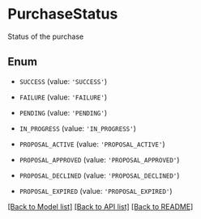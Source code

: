 # PurchaseStatus

Status of the purchase

## Enum

* `SUCCESS` (value: `'SUCCESS'`)

* `FAILURE` (value: `'FAILURE'`)

* `PENDING` (value: `'PENDING'`)

* `IN_PROGRESS` (value: `'IN_PROGRESS'`)

* `PROPOSAL_ACTIVE` (value: `'PROPOSAL_ACTIVE'`)

* `PROPOSAL_APPROVED` (value: `'PROPOSAL_APPROVED'`)

* `PROPOSAL_DECLINED` (value: `'PROPOSAL_DECLINED'`)

* `PROPOSAL_EXPIRED` (value: `'PROPOSAL_EXPIRED'`)

[[Back to Model list]](../README.md#documentation-for-models) [[Back to API list]](../README.md#documentation-for-api-endpoints) [[Back to README]](../README.md)


